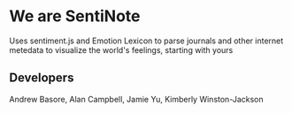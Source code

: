 # We are SentiNote

Uses sentiment.js and Emotion Lexicon to parse journals and other internet metedata to visualize the world's feelings, starting with yours

## Developers
Andrew Basore, Alan Campbell, Jamie Yu, Kimberly Winston-Jackson
